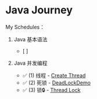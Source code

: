 # Java Journey

My Schedules：

1. Java 基本语法
   - [ ] 
   
2. Java 并发编程
   - ✅ (1) 线程  - [Create Thread](./src/main/java/org/example/concurrent/thread/create)
   - ✅ (2) 死锁  - [DeadLockDemo](./src/main/java/org/example/concurrent/thread/DeadLockDemo.java)
   - ✅ (3) 锁🔒  - [Thread Lock](./src/main/java/org/example/concurrent/thread/lock)
